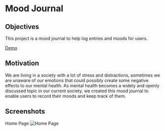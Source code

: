 Mood Journal
=====================

## Objectives

This project is a mood journal to help log entries and moods for users.

[Demo](https://moodjournal-client.herokuapp.com/)

## Motivation

We are living in a society with a lot of stress and distractions, sometimes we are unaware of our emotions that could possibly create some negative effects to our mental health. As mental health becomes a widely and openly discussed topic in our current society, we created this mood journal to enable users to record their moods and keep track of them. 

## Screenshots

Home Page
![Home Page](images/add-mood-entry.gif)



